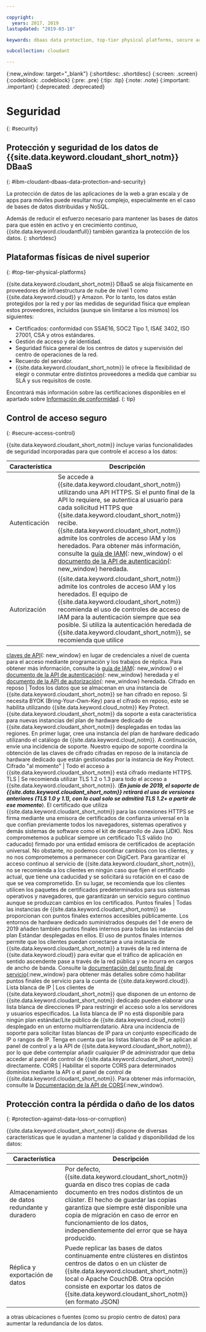 ```yaml
---

copyright:
  years: 2017, 2019
lastupdated: "2019-03-18"

keywords: dbaas data protection, top-tier physical platforms, secure access control, data loss, corruption

subcollection: cloudant

---
```


{:new_window: target="_blank"}
{:shortdesc: .shortdesc}
{:screen: .screen}
{:codeblock: .codeblock}
{:pre: .pre}
{:tip: .tip}
{:note: .note}
{:important: .important}
{:deprecated: .deprecated}

<!-- Acrolinx: 2017-05-10 -->

# Seguridad
{: #security}


## Protección y seguridad de los datos de {{site.data.keyword.cloudant_short_notm}} DBaaS
{: #ibm-cloudant-dbaas-data-protection-and-security}

La protección de datos de las aplicaciones de la web a gran escala y de apps para móviles puede resultar muy complejo, especialmente en el caso de bases de datos distribuidas
y NoSQL.

Además de reducir el esfuerzo necesario para mantener las bases de datos para que estén en activo y en crecimiento continuo, {{site.data.keyword.cloudantfull}} también garantiza la protección de los datos.
{: shortdesc}

## Plataformas físicas de nivel superior
{: #top-tier-physical-platforms}

{{site.data.keyword.cloudant_short_notm}} DBaaS se aloja físicamente en proveedores de infraestructura de nube de nivel 1 como {{site.data.keyword.cloud}} y Amazon.
Por lo tanto, los datos están protegidos por la red y por las medidas de seguridad física que emplean estos proveedores, incluidos (aunque sin limitarse a los mismos) los siguientes:

- Certificados: conformidad con SSAE16, SOC2 Tipo 1, ISAE 3402, ISO 27001, CSA y otros estándares.
- Gestión de acceso y de identidad.
- Seguridad física general de los centros de datos y supervisión del centro de operaciones de la red.
- Recuerdo del servidor.
- {{site.data.keyword.cloudant_short_notm}} le ofrece la flexibilidad de elegir o conmutar entre distintos proveedores a medida que cambiar su SLA y sus requisitos de coste.

Encontrará más información sobre las certificaciones disponibles en el apartado sobre [Información de conformidad](/docs/services/Cloudant?topic=cloudant-compliance#compliance).
{: tip}

## Control de acceso seguro
{: #secure-access-control}

{{site.data.keyword.cloudant_short_notm}} incluye varias funcionalidades de seguridad incorporadas para que controle el acceso a los datos:

Característica | Descripción
--------|------------
Autenticación | Se accede a {{site.data.keyword.cloudant_short_notm}} utilizando una API HTTPS. Si el punto final de la API lo requiere, se autentica al usuario para cada solicitud HTTPS que {{site.data.keyword.cloudant_short_notm}} recibe. {{site.data.keyword.cloudant_short_notm}} admite los controles de acceso IAM y los heredados. Para obtener más información, consulte la [guía de IAM](/docs/services/Cloudant?topic=cloudant-ibm-cloud-identity-and-access-management-iam-#ibm-cloud-identity-and-access-management-iam-){: new_window} o el [documento de la API de autenticación](/docs/services/Cloudant?topic=cloudant-authentication#authentication){: new_window} heredada.
Autorización | {{site.data.keyword.cloudant_short_notm}} admite los controles de acceso IAM y los heredados. El equipo de {{site.data.keyword.cloudant_short_notm}} recomienda el uso de controles de acceso de IAM para la autenticación siempre que sea posible. Si utiliza la autenticación heredada de {{site.data.keyword.cloudant_short_notm}}, se recomienda que utilice
[claves de API](/docs/services/Cloudant?topic=cloudant-authorization#api-keys){: new_window} en lugar de credenciales a nivel de cuenta para el acceso mediante programación y los trabajos de réplica. Para obtener más información, consulte la [guía de IAM](/docs/services/Cloudant?topic=cloudant-ibm-cloud-identity-and-access-management-iam-#ibm-cloud-identity-and-access-management-iam-){: new_window} o el [documento de la API de autenticación](/docs/services/Cloudant?topic=cloudant-authentication#authentication){: new_window} heredada y el [documento de la API de autorización](/docs/services/Cloudant?topic=cloudant-authorization#authorization){: new_window} heredada.
Cifrado en reposo | Todos los datos que se almacenan en una instancia de {{site.data.keyword.cloudant_short_notm}} se han cifrado en reposo. Si necesita BYOK (Bring-Your-Own-Key) para el cifrado en reposo, este se habilita utilizando {{site.data.keyword.cloud_notm}} Key
Protect. {{site.data.keyword.cloudant_short_notm}} da soporte a esta característica para nuevas instancias del plan de hardware dedicado de {{site.data.keyword.cloudant_short_notm}} desplegadas en todas las regiones. En primer lugar, cree una instancia del plan de hardware dedicado utilizando el catálogo de {{site.data.keyword.cloud_notm}}. A continuación, envíe una incidencia de soporte. Nuestro equipo de soporte coordina la obtención de las claves de cifrado cifradas en reposo de la instancia de hardware dedicado que están gestionadas por la instancia de Key Protect.
Cifrado "al momento" | Todo el acceso a {{site.data.keyword.cloudant_short_notm}} está cifrado mediante HTTPS.
TLS | Se recomienda utilizar TLS 1.2 o 1.3 para todo el acceso a {{site.data.keyword.cloudant_short_notm}}. (***En junio de 2019, el soporte de {{site.data.keyword.cloudant_short_notm}} retirará el uso de versiones anteriores (TLS 1.0 y 1.1), con lo cual solo se admitirá TLS 1.2+ a partir de ese momento***). El certificado que utiliza
{{site.data.keyword.cloudant_short_notm}} para las conexiones HTTPS se firma mediante una emisora de certificados de confianza universal en la que confían previamente todos los navegadores, sistemas operativos y demás sistemas de software como el kit de desarrollo de Java (JDK). Nos comprometemos a publicar siempre un certificado TLS válido (no caducado) firmado por una entidad emisora de certificados de aceptación universal. No obstante, no podemos coordinar cambios con los clientes, y no nos comprometemos a permanecer con DigiCert. Para garantizar el acceso continuo al servicio de
{{site.data.keyword.cloudant_short_notm}}, no se recomienda a los clientes en ningún caso que fijen el certificado actual, que tiene una caducidad y se solicitará su rotación en el caso de que se vea comprometido. En su lugar, se recomienda que los clientes utilicen los paquetes de certificados predeterminados para sus sistemas operativos y navegadores, que garantizarán un servicio seguro continuo aunque se produzcan cambios en los certificados.
Puntos finales | Todas las instancias de {{site.data.keyword.cloudant_short_notm}} se proporcionan con puntos finales externos accesibles públicamente. Los entornos de hardware dedicado suministrados después del 1 de enero de 2019 añaden también puntos finales internos para todas las instancias del plan Estándar desplegadas en ellos. El uso de puntos finales internos permite que los clientes puedan conectarse a una instancia de {{site.data.keyword.cloudant_short_notm}} a través de la red interna de {{site.data.keyword.cloud}} para evitar que el tráfico de aplicación en sentido ascendente pase a través de la red pública y se incurra en cargos de ancho de banda. Consulte la [documentación del punto final de servicio](https://cloud.ibm.com/docs/services/service-endpoint/getting-started.html#about){:new_window} para obtener más detalles sobre cómo habilitar puntos finales de servicio para la cuenta de
{{site.data.keyword.cloud}}.
Lista blanca de IP | Los clientes de {{site.data.keyword.cloudant_short_notm}} que disponen de un entorno de {{site.data.keyword.cloudant_short_notm}} dedicado pueden elaborar una lista blanca de direcciones IP para restringir el acceso solo a los servidores y usuarios especificados. La lista blanca de IP no está disponible para ningún plan estándar/Lite público de {{site.data.keyword.cloud_notm}} desplegado en un entorno multiarrendatario. Abra una incidencia de soporte para solicitar listas blancas de IP para un conjunto especificado de IP o rangos de IP. Tenga en cuenta que las listas blancas de IP se aplican al panel de control y a la API de {{site.data.keyword.cloudant_short_notm}}, por lo que debe contemplar añadir cualquier IP de administrador que deba acceder al panel de control de {{site.data.keyword.cloudant_short_notm}} directamente. 
CORS | Habilitar el soporte CORS para determinados dominios mediante la API o el panel de control de {{site.data.keyword.cloudant_short_notm}}. Para obtener más información, consulte la [Documentación de la API de CORS](/docs/services/Cloudant?topic=cloudant-cors#cors){:new_window}.

<!--
> **Note**: Your data is visible to the {{site.data.keyword.cloudant_short_notm}} 
> worldwide team. If you don’t 
> want our team to see your data, encrypt it before sending it to 
> {{site.data.keyword.IBM_notm}}, and avoid leaking 
> data into your document `_id` and any attachment file names. In addition, 
> when you send personal data, you must use HTTPS to ensure that it is sent securely. 
> HTTP is no longer supported.  

> **Warning**: You are responsible for verifying that 
> {{site.data.keyword.cloudant_short_notm}} can be used to store 
> your data. You must also make sure that your data does not violate applicable 
> data protection laws or any regulations that require security measures 
> beyond those specified in the {{site.data.keyword.cloudant_short_notm}} 
> system requirements and {{site.data.keyword.cloud_notm}} Services terms. You must 
> verify that the security requirements are appropriate for any personal data 
> that is processed. If you are unsure, or intend to store data that is 
> beyond the scope of the {{site.data.keyword.cloudant_short_notm}} terms and conditions, 
> you must get approval from {{site.data.keyword.IBM_notm}} to ensure that it is 
> appropriate for {{site.data.keyword.cloudant_short_notm}} to store your data.
-->

## Protección contra la pérdida o daño de los datos
{: #protection-against-data-loss-or-corruption}

{{site.data.keyword.cloudant_short_notm}} dispone de diversas características que le ayudan a mantener la calidad y disponibilidad de los datos:

Característica | Descripción
--------|------------
Almacenamiento de datos redundante y duradero | Por defecto, {{site.data.keyword.cloudant_short_notm}} guarda en disco tres copias de cada documento en tres nodos distintos de un clúster. El hecho de guardar las copias garantiza que siempre esté disponible una copia de migración en caso de error en funcionamiento de los datos, independientemente del error que se haya producido.
Réplica y exportación de datos | Puede replicar las bases de datos continuamente entre clústeres en distintos centros de datos o en un clúster de {{site.data.keyword.cloudant_short_notm}} local o Apache CouchDB. Otra opción consiste en exportar los datos de {{site.data.keyword.cloudant_short_notm}} (en formato JSON)
a otras ubicaciones o fuentes (como su propio centro de datos) para aumentar la redundancia de los datos.
